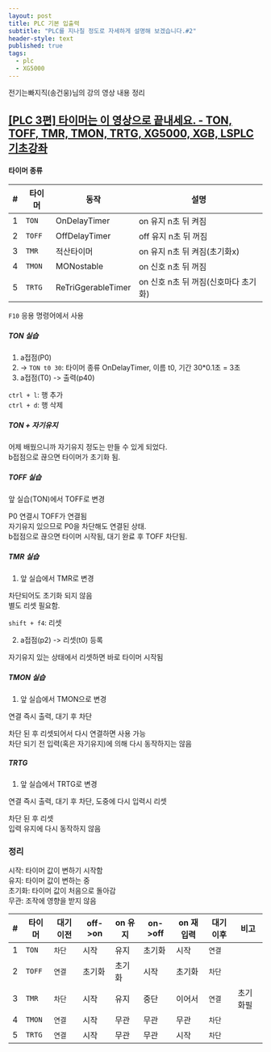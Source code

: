 ```yaml
---
layout: post
title: PLC 기본 입출력
subtitle: "PLC를 지나칠 정도로 자세하게 설명해 보겠습니다.#2"
header-style: text
published: true
tags:
  - plc
  - XG5000 
---
```

전기는빠지직(송건웅)님의 강의 영상 내용 정리

## [[PLC 3편] 타이머는 이 영상으로 끝내세요. - TON, TOFF, TMR, TMON, TRTG, XG5000, XGB, LSPLC 기초강좌](https://youtu.be/facovzPkgw4?si=F4IZoq7GrVRGhaS1)  

#### 타이머 종류 

|#|타이머|동작|설명|
|---|---|---|---|
|1|`TON`|OnDelayTimer|on 유지 n초 뒤 켜짐|
|2|`TOFF`|OffDelayTimer|off 유지 n초 뒤 꺼짐|
|3|`TMR`|적산타이머|on 유지 n초 뒤 켜짐(초기화x)|
|4|`TMON`|MONostable|on 신호 n초 뒤 꺼짐|
|5|`TRTG`|ReTriGgerableTimer|on 신호 n초 뒤 꺼짐(신호마다 초기화)|

`F10` 응용 명령어에서 사용  

##### TON 실습
1. a접점(P0)  
2. -> `TON t0 30`: 타이머 종류 OnDelayTimer, 이름 t0, 기간 30*0.1초 = 3초  
3. a접점(T0) -> 출력(p40)  

`ctrl + l`: 행 추가  
`ctrl + d`: 행 삭제  

##### TON + 자기유지
어제 배웠으니까 자기유지 정도는 만들 수 있게 되었다.  
b접점으로 끊으면 타이머가 초기화 됨.   

##### TOFF 실습
앞 실습(TON)에서 TOFF로 변경  

P0 연결시 TOFF가 연결됨  
자기유지 있으므로 P0을 차단해도 연결된 상태.   
b접점으로 끊으면 타이머 시작됨, 대기 완료 후 TOFF 차단됨.  

##### TMR 실습
1. 앞 실습에서 TMR로 변경  

차단되어도 초기화 되지 않음  
별도 리셋 필요함.   

`shift + f4`: 리셋 

2. a접점(p2) -> 리셋(t0) 등록

자기유지 있는 상태에서 리셋하면 바로 타이머 시작됨  

##### TMON 실습  
1. 앞 실습에서 TMON으로 변경    

연결 즉시 출력, 대기 후 차단  

차단 된 후 리셋되어서 다시 연결하면 사용 가능  
차단 되기 전 입력(혹은 자기유지)에 의해 다시 동작하지는 않음  

##### TRTG
1. 앞 실습에서 TRTG로 변경  

연결 즉시 출력, 대기 후 차단, 도중에 다시 입력시 리셋  

차단 된 후 리셋  
입력 유지에 다시 동작하지 않음  


### 정리  
시작: 타이머 값이 변하기 시작함  
유지: 타이머 값이 변하는 중  
초기화: 타이머 값이 처음으로 돌아감  
무관: 조작에 영향을 받지 않음   

|#|타이머|대기이전|off->on|on 유지|on->off|on 재입력|대기이후|비고|
|---|---|---|---|---|---|---|---|---|
|1|`TON`|`차단`|시작|유지|초기화|시작|`연결`|
|2|`TOFF`|`연결`|초기화|초기화|시작|초기화|`차단`|
|3|`TMR`|`차단`|시작|유지|중단|이어서|`연결`|초기화필|
|4|`TMON`|`연결`|시작|무관|무관|무관|`차단`|
|5|`TRTG`|`연결`|시작|무관|무관|시작|`차단`|

